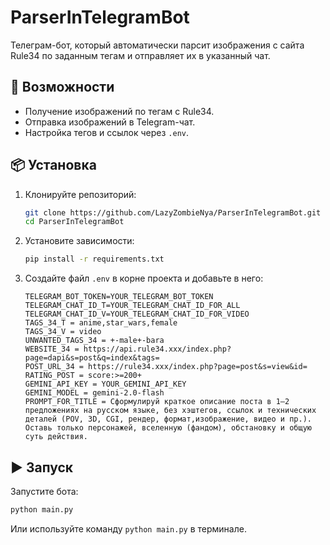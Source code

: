 # ParserInTelegramBot

Телеграм-бот, который автоматически парсит изображения с сайта Rule34 по заданным тегам и отправляет их в указанный чат.

## 🚀 Возможности

- Получение изображений по тегам с Rule34.
- Отправка изображений в Telegram-чат.
- Настройка тегов и ссылок через `.env`.

## 📦 Установка

1. Клонируйте репозиторий:

   ```bash
   git clone https://github.com/LazyZombieNya/ParserInTelegramBot.git
   cd ParserInTelegramBot
   ```

2. Установите зависимости:

   ```bash
   pip install -r requirements.txt
   ```

3. Создайте файл `.env` в корне проекта и добавьте в него:

   ```env
   TELEGRAM_BOT_TOKEN=YOUR_TELEGRAM_BOT_TOKEN
   TELEGRAM_CHAT_ID_T=YOUR_TELEGRAM_CHAT_ID_FOR_ALL
   TELEGRAM_CHAT_ID_V=YOUR_TELEGRAM_CHAT_ID_FOR_VIDEO
   TAGS_34_T = anime,star_wars,female
   TAGS_34_V = video
   UNWANTED_TAGS_34 = +-male+-bara
   WEBSITE_34 = https://api.rule34.xxx/index.php?page=dapi&s=post&q=index&tags=
   POST_URL_34 = https://rule34.xxx/index.php?page=post&s=view&id=
   RATING_POST = score:>=200+
   GEMINI_API_KEY = YOUR_GEMINI_API_KEY
   GEMINI_MODEL = gemini-2.0-flash
   PROMPT_FOR_TITLE = Сформулируй краткое описание поста в 1–2 предложениях на русском языке, без хэштегов, ссылок и технических деталей (POV, 3D, CGI, рендер, формат,изображение, видео и пр.). Оставь только персонажей, вселенную (фандом), обстановку и общую суть действия.

   ```

## ▶️ Запуск

Запустите бота:

```bash
python main.py
```

Или используйте команду `python main.py` в терминале.
